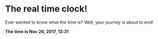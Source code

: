 # The real time clock!

Ever wanted to know what the time is? Well, your journey is about to end!

**The time is Nov 26, 2017, 13:31**